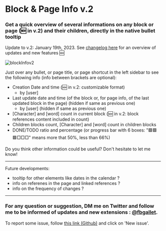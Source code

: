# Block & Page Info v.2

### Get a quick overview of several informations on any block or page (🆕 in v.2) and their children, directly in the native bullet tooltip

Update to v.2: January 19th, 2023. See [changelog here](https://github.com/fbgallet/roam-extension-stats/blob/main/CHANGELOG.md) for an overview of updates and new features 🆕

![blockInfov2](https://user-images.githubusercontent.com/74436347/213473172-2110b65b-09da-4891-84cc-862da3f25473.gif)

Just over any bullet, or page title, or page shortcut in the left sidebar to see the following info (info between brackets are optional):

- Creation Date and time (🆕 in v.2: customizable format)
  - by [user]
- Last update date and time (of the block or, for page info, of the last updated block in the page) (hidden if same as previous one)
  - by [user] (hidden if same as previous one)
- [Character] and [word] count in current block (🆕 in v.2: block references content included in count)
- Children blocks count, [Character] and [word] count in children blocks
- DONE/TODO ratio and percentage (or progress bar with 6 boxes: "🟩🟩🟩□□□" means more that 50%, less than 66%)

Do you think other information could be useful? Don't hesitate to let me know!

---

Future developments:

- tooltip for other elements like dates in the calendar ?
- info on referenes in the page and linked references ?
- info on the frequency of changes ? 

---

### For any question or suggestion, DM me on **Twitter** and follow me to be informed of updates and new extensions : [@fbgallet](https://twitter.com/fbgallet).
To report some issue, follow [this link (Github)](https://github.com/fbgallet/roam-extension-stats/issues) and click on 'New issue'. 
